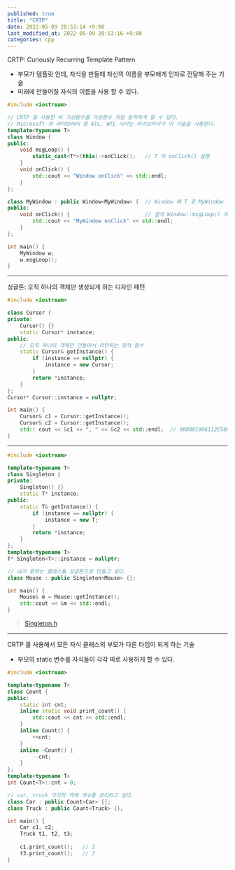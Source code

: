 ```yaml
---
published: true
title: "CRTP"
date: 2022-05-09 20:53:14 +9:00
last_modified_at: 2022-05-09 20:53:16 +9:00
categories: cpp
---
```

CRTP: Curiously Recurring Template Pattern
 - 부모가 템플릿 인데, 자식을 만들때 자신의 이름을 부모에게 인자로 전달해 주는 기술
 - 미래에 만들어질 자식의 이름을 사용 할 수 있다.
```cpp
#include <iostream>

// CRTP 를 사용한 비 가상함수를 가상함수 처럼 동작하게 할 수 있다.
// Microsoft 의 라이브러리 중 ATL, WTL 이라는 라이브러리가 이 기술을 사용한다.
template<typename T>
class Window {
public:
	void msgLoop() {
		static_cast<T*>(this)->onClick();	// T 의 onClick() 실행
	}
	void onClick() {
		std::cout << "Window onClick" << std::endl;
	}
};

class MyWindow : public Window<MyWindow> {	// Window 에 T 로 MyWindow 를 넘겨준다.
public:
	void onClick() {						// 결국 Window::msgLoop() 에서 MyWindow::onClick() 실행
		std::cout << "MyWindow onClick" << std::endl;
	}
};

int main() {
	MyWindow w;
	w.msgLoop();
}
```
---
싱글톤: 오직 하나의 객체만 생성되게 하는 디자인 패턴
```cpp
#include <iostream>

class Cursor {
private:
	Cursor() {}
	static Cursor* instance;
public:
	// 오직 하나의 객체만 만들어서 리턴하는 정적 함수
	static Cursor& getInstance() {
		if (instance == nullptr) {
			instance = new Cursor;
		}
		return *instance;
	}
};
Cursor* Cursor::instance = nullptr;

int main() {
	Cursor& c1 = Cursor::getInstance();
	Cursor& c2 = Cursor::getInstance();
	std:: cout << &c1 << ", " << &c2 << std::endl;	// 000001906112E580, 000001906112E580
}
```
---
```cpp
#include <iostream>

template<typename T>
class Singleton {
private:
	Singleton() {}
	static T* instance;
public:
	static T& getInstance() {
		if (instance == nullptr) {
			instance = new T;
		}
		return *instance;
	}
};
template<typename T>
T* Singleton<T>::instance = nullptr;

// 내가 원하는 클래스를 싱글톤으로 만들고 싶다.
class Mouse : public Singleton<Mouse> {};

int main() {
	Mouse& m = Mouse::getInstance();
	std::cout << &m << std::endl;
}
```
[Singleton.h]: https://android.googlesource.com/platform/system/core/+/refs/heads/master/libutils/include/utils/Singleton.h
> [Singleton.h][]
---
CRTP 를 사용해서 모든 자식 클래스의 부모가 다른 타입이 되게 하는 기술
 - 부모의 static 변수를 자식들이 각각 따로 사용하게 할 수 있다.
```cpp
#include <iostream>

template<typename T>
class Count {
public:
	static int cnt;
	inline static void print_count() {
		std::cout << cnt << std::endl;
	}
	inline Count() {
		++cnt;
	}
	inline ~Count() {
		--cnt;
	}
};
template<typename T>
int Count<T>::cnt = 0;

// car, truck 각각의 객체 개수를 관리하고 싶다.
class Car : public Count<Car> {};
class Truck : public Count<Truck> {};

int main() {
	Car c1, c2;
	Truck t1, t2, t3;
	
	c1.print_count();	// 2
	t3.print_count();	// 3
}
```